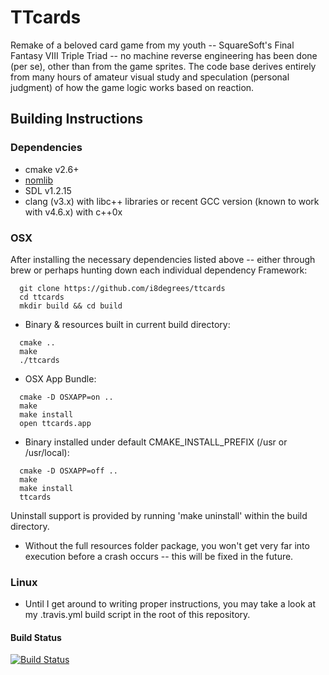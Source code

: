 # TTcards #

Remake of a beloved card game from my youth -- SquareSoft's Final Fantasy VIII Triple Triad -- no machine reverse engineering has been done (per se), other than from the game sprites. The code base derives entirely from many hours of amateur visual study and speculation (personal judgment) of how the game logic works based on reaction.

## Building Instructions ##

### Dependencies ###

* cmake v2.6+
* [nomlib](https://github.com/i8degrees/nomlib)
* SDL v1.2.15
* clang (v3.x) with libc++ libraries or recent GCC version (known to work with v4.6.x) with c++0x

### OSX ###

After installing the necessary dependencies listed above -- either through brew
or perhaps hunting down each individual dependency Framework:

```
  git clone https://github.com/i8degrees/ttcards
  cd ttcards
  mkdir build && cd build
```

* Binary & resources built in current build directory:

```
  cmake ..
  make
  ./ttcards
```

* OSX App Bundle:

```
  cmake -D OSXAPP=on ..
  make
  make install
  open ttcards.app
```

* Binary installed under default CMAKE_INSTALL_PREFIX (/usr or /usr/local):

```
  cmake -D OSXAPP=off ..
  make
  make install
  ttcards
```

Uninstall support is provided by running 'make uninstall' within the build directory.

* Without the full resources folder package, you won't get very far into execution
before a crash occurs -- this will be fixed in the future.

### Linux ###

* Until I get around to writing proper instructions, you may take a look at my
.travis.yml build script in the root of this repository.

#### Build Status ####

[![Build Status](https://travis-ci.org/i8degrees/ttcards.png?branch=master,dev)](https://travis-ci.org/i8degrees/ttcards)
